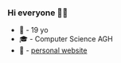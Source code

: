 ### Hi everyone 👋:sunglasses:
 - :boy: - 19 yo
 - :mortar_board: - Computer Science AGH
 - :eyes: - [personal website](https://nxszymon.github.io/)
